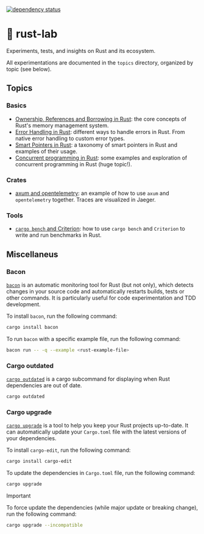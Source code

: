 [![dependency status](https://deps.rs/repo/github/be-next/rust-lab/status.svg?path=%2F)](https://deps.rs/repo/github/be-next/rust-lab?path=%2F)

# 🔬 rust-lab

Experiments, tests, and insights on Rust and its ecosystem.

All experimentations are documented in the `topics` directory, organized by topic (see below).

## Topics

### Basics

- [Ownership, References and Borrowing in Rust](topics/rust-ownership-references-borrowing/README.md): the core concepts of Rust's memory management system.
- [Error Handling in Rust](topics/rust-error-handling/README.md): different ways to handle errors in Rust. From native error handling to custom error types.
- [Smart Pointers in Rust](topics/rust-smart-pointers/README.md): a taxonomy of smart pointers in Rust and examples of their usage.
- [Concurrent programming in Rust](topics/rust-concurrent-programming/README.md): some examples and exploration of concurrent programming in Rust (huge topic!).

### Crates

- [axum and opentelemetry](topics/crate-axum-opentelemetry/README.md): an example of how to use `axum` and `opentelemetry` together. Traces are visualized in Jaeger.

### Tools

- [`cargo bench` and Criterion](topics/cargo-bench/README.md): how to use `cargo bench` and `Criterion` to write and run benchmarks in Rust.

## Miscellaneus

### Bacon

[`bacon`](https://crates.io/crates/bacon) is an automatic monitoring tool for Rust (but not only), which detects changes in your source code and automatically restarts builds, tests or other commands. It is particularly useful for code experimentation and TDD development.

To install `bacon`, run the following command:

```bash
cargo install bacon
```

To run `bacon` with a specific example file, run the following command:

```bash
bacon run -- -q --example <rust-example-file>
```

### Cargo outdated

[`cargo outdated`](https://crates.io/crates/cargo-outdated) is a cargo subcommand for displaying when Rust dependencies are out of date.

```bash
cargo outdated
```

### Cargo upgrade

[`cargo upgrade`](https://crates.io/crates/cargo-edit) is a tool to help you keep your Rust projects up-to-date. It can automatically update your `Cargo.toml` file with the latest versions of your dependencies.

To install `cargo-edit`, run the following command:

```bash
cargo install cargo-edit
```

To update the dependencies in `Cargo.toml` file, run the following command:

```bash
cargo upgrade
```

> [!IMPORTANT]
> To force update the dependencies (while major update or breaking change), run the following command:
>
>```bash
>cargo upgrade --incompatible
>```
